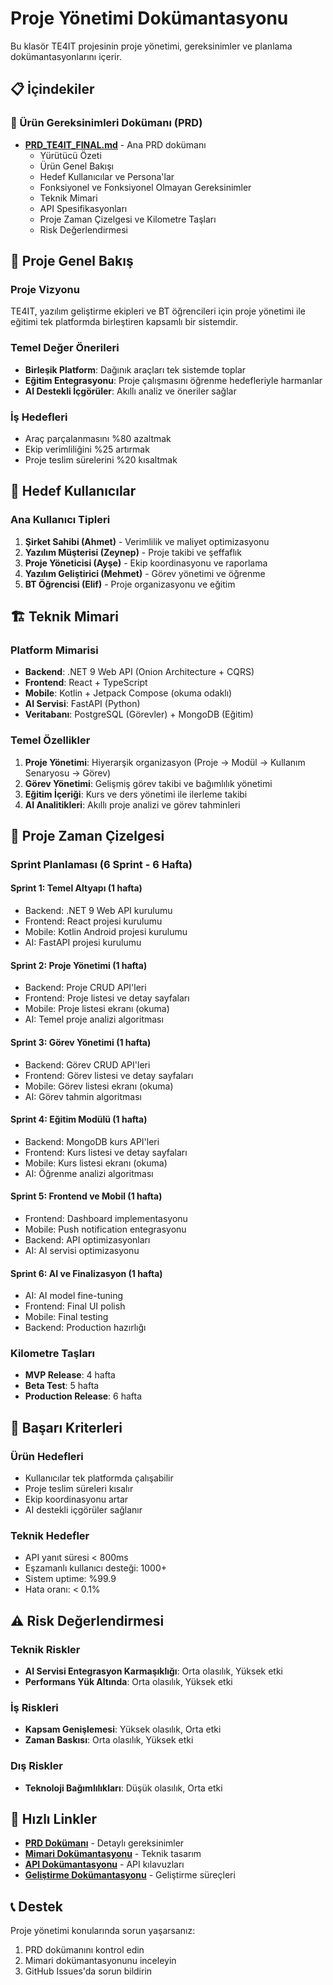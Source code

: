 # Proje Yönetimi Dokümantasyonu

Bu klasör TE4IT projesinin proje yönetimi, gereksinimler ve planlama dokümantasyonlarını içerir.

## 📋 İçindekiler

### 📄 Ürün Gereksinimleri Dokümanı (PRD)
- **[PRD_TE4IT_FINAL.md](./PRD_TE4IT_FINAL.md)** - Ana PRD dokümanı
  - Yürütücü Özeti
  - Ürün Genel Bakışı
  - Hedef Kullanıcılar ve Persona'lar
  - Fonksiyonel ve Fonksiyonel Olmayan Gereksinimler
  - Teknik Mimari
  - API Spesifikasyonları
  - Proje Zaman Çizelgesi ve Kilometre Taşları
  - Risk Değerlendirmesi

## 🎯 Proje Genel Bakış

### Proje Vizyonu
TE4IT, yazılım geliştirme ekipleri ve BT öğrencileri için proje yönetimi ile eğitimi tek platformda birleştiren kapsamlı bir sistemdir.

### Temel Değer Önerileri
- **Birleşik Platform**: Dağınık araçları tek sistemde toplar
- **Eğitim Entegrasyonu**: Proje çalışmasını öğrenme hedefleriyle harmanlar
- **AI Destekli İçgörüler**: Akıllı analiz ve öneriler sağlar

### İş Hedefleri
- Araç parçalanmasını %80 azaltmak
- Ekip verimliliğini %25 artırmak
- Proje teslim sürelerini %20 kısaltmak

## 👥 Hedef Kullanıcılar

### Ana Kullanıcı Tipleri
1. **Şirket Sahibi (Ahmet)** - Verimlilik ve maliyet optimizasyonu
2. **Yazılım Müşterisi (Zeynep)** - Proje takibi ve şeffaflık
3. **Proje Yöneticisi (Ayşe)** - Ekip koordinasyonu ve raporlama
4. **Yazılım Geliştirici (Mehmet)** - Görev yönetimi ve öğrenme
5. **BT Öğrencisi (Elif)** - Proje organizasyonu ve eğitim

## 🏗️ Teknik Mimari

### Platform Mimarisi
- **Backend**: .NET 9 Web API (Onion Architecture + CQRS)
- **Frontend**: React + TypeScript
- **Mobile**: Kotlin + Jetpack Compose (okuma odaklı)
- **AI Servisi**: FastAPI (Python)
- **Veritabanı**: PostgreSQL (Görevler) + MongoDB (Eğitim)

### Temel Özellikler
1. **Proje Yönetimi**: Hiyerarşik organizasyon (Proje → Modül → Kullanım Senaryosu → Görev)
2. **Görev Yönetimi**: Gelişmiş görev takibi ve bağımlılık yönetimi
3. **Eğitim İçeriği**: Kurs ve ders yönetimi ile ilerleme takibi
4. **AI Analitikleri**: Akıllı proje analizi ve görev tahminleri

## 📅 Proje Zaman Çizelgesi

### Sprint Planlaması (6 Sprint - 6 Hafta)

#### Sprint 1: Temel Altyapı (1 hafta)
- Backend: .NET 9 Web API kurulumu
- Frontend: React projesi kurulumu
- Mobile: Kotlin Android projesi kurulumu
- AI: FastAPI projesi kurulumu

#### Sprint 2: Proje Yönetimi (1 hafta)
- Backend: Proje CRUD API'leri
- Frontend: Proje listesi ve detay sayfaları
- Mobile: Proje listesi ekranı (okuma)
- AI: Temel proje analizi algoritması

#### Sprint 3: Görev Yönetimi (1 hafta)
- Backend: Görev CRUD API'leri
- Frontend: Görev listesi ve detay sayfaları
- Mobile: Görev listesi ekranı (okuma)
- AI: Görev tahmin algoritması

#### Sprint 4: Eğitim Modülü (1 hafta)
- Backend: MongoDB kurs API'leri
- Frontend: Kurs listesi ve detay sayfaları
- Mobile: Kurs listesi ekranı (okuma)
- AI: Öğrenme analizi algoritması

#### Sprint 5: Frontend ve Mobil (1 hafta)
- Frontend: Dashboard implementasyonu
- Mobile: Push notification entegrasyonu
- Backend: API optimizasyonları
- AI: AI servisi optimizasyonu

#### Sprint 6: AI ve Finalizasyon (1 hafta)
- AI: AI model fine-tuning
- Frontend: Final UI polish
- Mobile: Final testing
- Backend: Production hazırlığı

### Kilometre Taşları
- **MVP Release**: 4 hafta
- **Beta Test**: 5 hafta
- **Production Release**: 6 hafta

## 🎯 Başarı Kriterleri

### Ürün Hedefleri
- Kullanıcılar tek platformda çalışabilir
- Proje teslim süreleri kısalır
- Ekip koordinasyonu artar
- AI destekli içgörüler sağlanır

### Teknik Hedefler
- API yanıt süresi < 800ms
- Eşzamanlı kullanıcı desteği: 1000+
- Sistem uptime: %99.9
- Hata oranı: < 0.1%

## ⚠️ Risk Değerlendirmesi

### Teknik Riskler
- **AI Servisi Entegrasyon Karmaşıklığı**: Orta olasılık, Yüksek etki
- **Performans Yük Altında**: Orta olasılık, Yüksek etki

### İş Riskleri
- **Kapsam Genişlemesi**: Yüksek olasılık, Orta etki
- **Zaman Baskısı**: Orta olasılık, Yüksek etki

### Dış Riskler
- **Teknoloji Bağımlılıkları**: Düşük olasılık, Orta etki

## 🔗 Hızlı Linkler

- **[PRD Dokümanı](./PRD_TE4IT_FINAL.md)** - Detaylı gereksinimler
- **[Mimari Dokümantasyonu](../architecture/)** - Teknik tasarım
- **[API Dokümantasyonu](../api/)** - API kılavuzları
- **[Geliştirme Dokümantasyonu](../development/)** - Geliştirme süreçleri

## 📞 Destek

Proje yönetimi konularında sorun yaşarsanız:
1. PRD dokümanını kontrol edin
2. Mimari dokümantasyonunu inceleyin
3. GitHub Issues'da sorun bildirin
